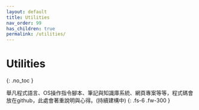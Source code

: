 ```yaml
---
layout: default
title: Utilities
nav_order: 99
has_children: true
permalink: /utilities/
---
```


# Utilities
{: .no_toc }

舉凡程式語言、OS操作指令腳本、筆記與知識庫系統、網頁專案等等，程式碼會放在github，此處會著重說明與心得。(持續建構中)
{: .fs-6 .fw-300 }
